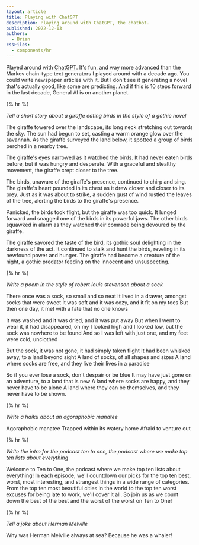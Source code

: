 ```yaml
---
layout: article
title: Playing with ChatGPT
description: Playing around with ChatGPT, the chatbot.
published: 2022-12-13
authors:
  - Brian
cssFiles:
  - components/hr
---
```


Played around with [ChatGPT](https://chat.openai.com/chat). It's fun, and way more advanced than the Markov chain-type text generators I played around with a decade ago. You could write newspaper articles with it. But I don't see it generating a novel that's actually good, like some are predicting. And if this is 10 steps forward in the last decade, General AI is on another planet.

{% hr %}

*Tell a short story about a giraffe eating birds in the style of a gothic novel*

The giraffe towered over the landscape, its long neck stretching out towards the sky. The sun had begun to set, casting a warm orange glow over the savannah. As the giraffe surveyed the land below, it spotted a group of birds perched in a nearby tree.

The giraffe's eyes narrowed as it watched the birds. It had never eaten birds before, but it was hungry and desperate. With a graceful and stealthy movement, the giraffe crept closer to the tree.

The birds, unaware of the giraffe's presence, continued to chirp and sing. The giraffe's heart pounded in its chest as it drew closer and closer to its prey. Just as it was about to strike, a sudden gust of wind rustled the leaves of the tree, alerting the birds to the giraffe's presence.

Panicked, the birds took flight, but the giraffe was too quick. It lunged forward and snagged one of the birds in its powerful jaws. The other birds squawked in alarm as they watched their comrade being devoured by the giraffe.

The giraffe savored the taste of the bird, its gothic soul delighting in the darkness of the act. It continued to stalk and hunt the birds, reveling in its newfound power and hunger. The giraffe had become a creature of the night, a gothic predator feeding on the innocent and unsuspecting.

{% hr %}

*Write a poem in the style of robert louis stevenson about a sock*

There once was a sock, so small and so neat
It lived in a drawer, amongst socks that were sweet
It was soft and it was cozy, and it fit on my toes
But then one day, it met with a fate that no one knows

It was washed and it was dried, and it was put away
But when I went to wear it, it had disappeared, oh my
I looked high and I looked low, but the sock was nowhere to be found
And so I was left with just one, and my feet were cold, unclothed

But the sock, it was not gone, it had simply taken flight
It had been whisked away, to a land beyond sight
A land of socks, of all shapes and sizes
A land where socks are free, and they live their lives in a paradise

So if you ever lose a sock, don't despair or be blue
It may have just gone on an adventure, to a land that is new
A land where socks are happy, and they never have to be alone
A land where they can be themselves, and they never have to be shown.

{% hr %}

*Write a haiku about an agoraphobic manatee*

Agoraphobic manatee
Trapped within its watery home
Afraid to venture out

{% hr %}

*Write the intro for the podcast ten to one, the podcast where we make top ten lists about everything*

Welcome to Ten to One, the podcast where we make top ten lists about everything! In each episode, we'll countdown our picks for the top ten best, worst, most interesting, and strangest things in a wide range of categories. From the top ten most beautiful cities in the world to the top ten worst excuses for being late to work, we'll cover it all. So join us as we count down the best of the best and the worst of the worst on Ten to One!

{% hr %}

*Tell a joke about Herman Melville*

Why was Herman Melville always at sea?
Because he was a whaler!